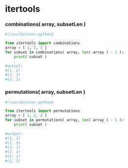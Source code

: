 # itertools

### combinations( array, subsetLen )

```python
#!/usr/bin/env python3

from itertools import combinations
array = [ 1, 2, 3 ]
for subset in combinations( array, len( array ) - 1 ):
    print( subset )
    
#output:
#(1, 2)
#(1, 3)
#(2, 3)
```

### permutations( array, subsetLen )

```python
#!/usr/bin/env python3

from itertools import permutations
array = [ 1, 2, 3 ]
for subset in permutations( array, len( array ) - 1 ):
    print( subset )
    
#output:
#(1, 2)
#(1, 3)
#(2, 1)
#(2, 3)
#(3, 1)
#(3, 2)
```
